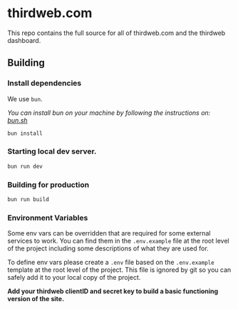 # thirdweb.com

This repo contains the full source for all of thirdweb.com and the thirdweb dashboard.

## Building

### Install dependencies

We use `bun`.

_You can install bun on your machine by following the instructions on: [bun.sh](https://bun.sh)_

```sh
bun install
```

### Starting local dev server.

```sh
bun run dev
```

### Building for production

```sh
bun run build
```

### Environment Variables

Some env vars can be overridden that are required for some external services to work. You can find them in the `.env.example` file at the root level of the project including some descriptions of what they are used for.

To define env vars please create a `.env` file based on the `.env.example` template at the root level of the project. This file is ignored by git so you can safely add it to your local copy of the project.

**Add your thirdweb clientID and secret key to build a basic functioning version of the site.**
